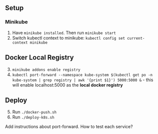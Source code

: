 ## Setup

### Minikube

1. Have `minikube installed`. Then run `minikube start`
2. Switch kubectl context to minikube: `kubectl config set current-context minikube`

## Docker Local Registry

3. `minikube addons enable registry`
4. `kubectl port-forward --namespace kube-system $(kubectl get po -n kube-system | grep registry | awk '{print $1}') 5000:5000 &` - this will enable localhost:5000 as the **local docker registry**

## Deploy
5. Run `./docker-push.sh`
6. Run `./deploy-k8s.sh`




Add instructions about port-forward. How to test each service? 
